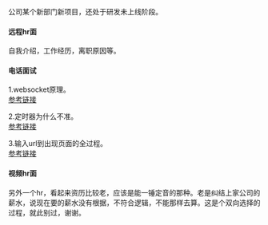 公司某个新部门新项目，还处于研发未上线阶段。
#### 远程hr面
自我介绍，工作经历，离职原因等。

#### 电话面试
1.websocket原理。  
[参考链接](https://blog.csdn.net/asd051377305/article/details/108066378)
  
2.定时器为什么不准。  
[参考链接](https://www.cnblogs.com/songyao666/p/15812379.html)  
  
3.输入url到出现页面的全过程。  
[参考链接](https://zhuanlan.zhihu.com/p/95885242)  
  
#### 视频hr面
另外一个hr，看起来资历比较老，应该是能一锤定音的那种。老是纠结上家公司的薪水，说现在要的薪水没有根据，不符合逻辑，不能那样去算。这是个双向选择的过程，就此别过，谢谢。
